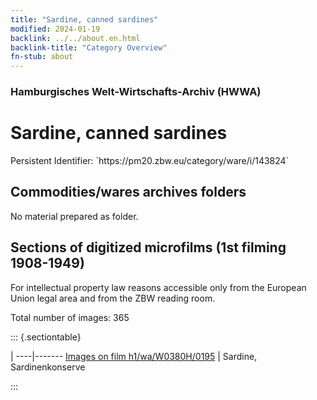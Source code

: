 ```yaml
---
title: "Sardine, canned sardines"
modified: 2024-01-19
backlink: ../../about.en.html
backlink-title: "Category Overview"
fn-stub: about
---
```


### Hamburgisches Welt-Wirtschafts-Archiv (HWWA)

# Sardine, canned sardines

<div class="hint">Persistent Identifier: `https://pm20.zbw.eu/category/ware/i/143824`</div>







## Commodities/wares archives folders





No material prepared as folder.



<a id="filmsections" />

## Sections of digitized microfilms (1st filming 1908-1949)

<p>For intellectual property law reasons accessible only from the European Union legal area and from the ZBW reading room.</p>



<p>Total number of images: 365</p>




::: {.sectiontable}

 | 
----|-------
<a class="btn" href="https://pm20.zbw.eu/film/h1/wa/W0380H/0195" rel="nofollow">Images on film h1/wa/W0380H/0195</a> | Sardine, Sardinenkonserve


:::
















